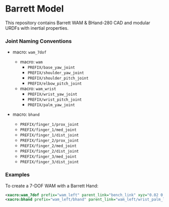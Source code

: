 Barrett Model
=============

This repository contains Barrett WAM & BHand-280 CAD and modular URDFs with inertial properties.

### Joint Naming Conventions

* macro: `wam_7dof`
  * macro: `wam`
    * `PREFIX/base_yaw_joint`
    * `PREFIX/shoulder_yaw_joint`
    * `PREFIX/shoulder_pitch_joint`
    * `PREFIX/elbow_pitch_joint`
  * macro: `wam_wrist`
    * `PREFIX/wrist_yaw_joint`
    * `PREFIX/wrist_pitch_joint`
    * `PREFIX/palm_yaw_joint`

* macro: `bhand`
  * `PREFIX/finger_1/prox_joint`
  * `PREFIX/finger_1/med_joint`
  * `PREFIX/finger_1/dist_joint`
  * `PREFIX/finger_2/prox_joint`
  * `PREFIX/finger_2/med_joint`
  * `PREFIX/finger_2/dist_joint`
  * `PREFIX/finger_3/med_joint`
  * `PREFIX/finger_3/dist_joint`

### Examples

To create a 7-DOF WAM with a Barrett Hand:

```xml
<xacro:wam_7dof prefix="wam_left" parent_link="bench_link" xyz="0.02 0.46 1" rpy="${PI} ${-PI/2} 0"/>
<xacro:bhand prefix="wam_left/bhand" parent_link="wam_left/wrist_palm_link" xyz="0 0 0.06" rpy="0 0 0"/>
```
